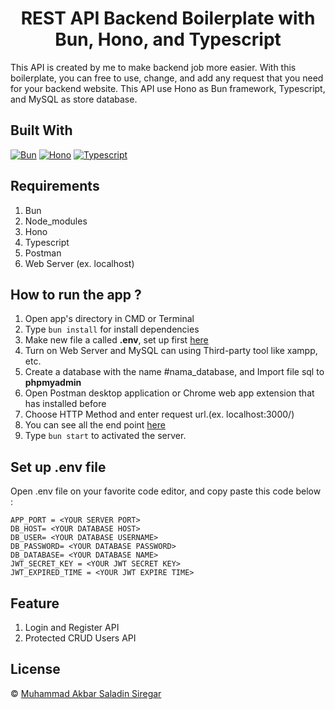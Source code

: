 <h1 align="center">REST API Backend Boilerplate with Bun, Hono, and Typescript</h1>

This API is created by me to make backend job more easier. With this boilerplate, you can free to use, change, and add any request that you need for your backend website. This API use Hono as Bun framework, Typescript, and MySQL as store database.

## Built With

[![Bun](https://img.shields.io/badge/Bun-1.2.x-white.svg?style=rounded-square)](https://bun.com/)
[![Hono](https://img.shields.io/badge/Hono-4.9.x-orange.svg?style=rounded-square)](https://hono.dev/)
[![Typescript](https://img.shields.io/badge/Typescript.5.x-blue.svg?style=rounded-square)](https://www.typescriptlang.org/)


## Requirements

1. Bun
2. Node_modules
3. Hono
3. Typescript
4. Postman
5. Web Server (ex. localhost)

## How to run the app ?

1. Open app's directory in CMD or Terminal
2. Type `bun install` for install dependencies
3. Make new file a called **.env**, set up first [here](#set-up-env-file)
4. Turn on Web Server and MySQL can using Third-party tool like xampp, etc.
5. Create a database with the name #nama_database, and Import file sql to **phpmyadmin**
6. Open Postman desktop application or Chrome web app extension that has installed before
7. Choose HTTP Method and enter request url.(ex. localhost:3000/)
8. You can see all the end point [here](https://documenter.getpostman.com/view/14780095/2sB3QGus6S)
9. Type `bun start` to activated the server.

## Set up .env file

Open .env file on your favorite code editor, and copy paste this code below :

```
APP_PORT = <YOUR SERVER PORT>
DB_HOST= <YOUR DATABASE HOST>
DB_USER= <YOUR DATABASE USERNAME>
DB_PASSWORD= <YOUR DATABASE PASSWORD>
DB_DATABASE= <YOUR DATABASE NAME>
JWT_SECRET_KEY = <YOUR JWT SECRET KEY>
JWT_EXPIRED_TIME = <YOUR JWT EXPIRE TIME>
```

## Feature

1. Login and Register API
2. Protected CRUD Users API

## License

© [Muhammad Akbar Saladin Siregar](https://github.com/akbarsaladin36/)

